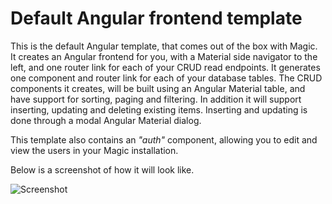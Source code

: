 
# Default Angular frontend template

This is the default Angular template, that comes out of the box with Magic. It creates an Angular frontend for
you, with a Material side navigator to the left, and one router link for each of your CRUD read endpoints. It
generates one component and router link for each of your database tables. The CRUD components it creates, will
be built using an Angular Material table, and have support for sorting, paging and filtering. In addition it
will support inserting, updating and deleting existing items. Inserting and updating is done through a modal
Angular Material dialog.

This template also contains an _"auth"_ component, allowing you to edit and view the users in your Magic
installation.

Below is a screenshot of how it will look like.

![Screenshot](https://servergardens.files.wordpress.com/2020/01/angular-crud-template.png)
